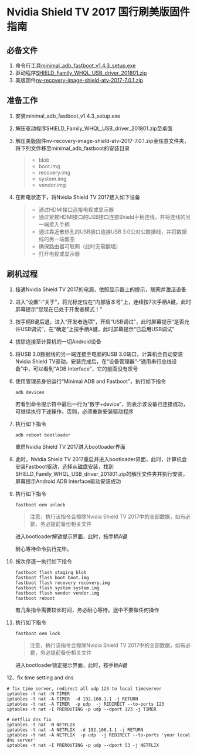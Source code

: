 # Nvidia Shield TV 2017 国行刷美版固件指南

## 必备文件

1. 命令行工具[minimal_adb_fastboot_v1.4.3_setup.exe](https://forum.xda-developers.com/showthread.php?t=2317790)
2. 驱动程序[SHIELD_Family_WHQL_USB_driver_201801.zip](https://developer.nvidia.com/gameworksdownload#?search=SHIELD%20Family%20Windows%20USB)
3. 美版固件[nv-recovery-image-shield-atv-2017-7.0.1.zip](https://developer.nvidia.com/gameworksdownload#?tx=$additional,shield)

## 准备工作

1. 安装minimal_adb_fastboot_v1.4.3_setup.exe

2. 解压驱动程序SHIELD_Family_WHQL_USB_driver_201801.zip至桌面

3. 解压美版固件nv-recovery-image-shield-atv-2017-7.0.1.zip至任意文件夹，将下列文件移至minimal_adb_fastboot的安装目录

   > - blob
   > - boot.img
   > - recovery.img
   > - system.img
   > - vendor.img

4. 在断电状态下，将Nvidia Shield TV 2017接入如下设备

   > - 通过HDMI接口连接电视或显示器
   > - 通过紧挨HDMI接口的USB接口连接Shield手柄连线，并将连线的另一端接入手柄
   > - 通过靠近散热孔的USB接口连接USB 3.0公对公数据线，并将数据线的另一端留空
   > - 确保路由器可联网（此时无需翻墙）
   > - 打开电视或显示器

## 刷机过程

1. 接通Nvidia Shield TV 2017的电源，依照显示器上的提示，联网并激活设备

2. 进入“设置”-“关于”，将光标定位在“内部版本号”上，连续按7次手柄A键，此时屏幕提示“您现在已处于开发者模式！”

3. 按手柄B键后退，进入“开发者选项”，开启“USB调试”，此时屏幕提示“是否允许USB调试”，在“确定”上按手柄A键，此时屏幕提示“已启用USB调试”

4. 拔除连接至计算机的一切Android设备

5. 将USB 3.0数据线的另一端连接至电脑的USB 3.0端口，计算机会自动安装Nvidia Shield TV驱动。安装完成后，在“设备管理器”-“通用串行总线设备”中，可以看到“ADB Interface”，它的前面没有叹号

6. 使用管理员身份运行“Minimal ADB and Fastboot”，执行如下指令

   ```
   adb devices
   ```

   若看到命令提示符中最后一行为“数字+device”，则表示该设备已连接成功，可继续执行下述操作，否则，必须重新安装驱动程序

7. 执行如下指令

   ```
   adb reboot bootloader
   ```
   重启Nvidia Shield TV 2017进入bootloader界面

8. 此时，Nvidia Shield TV 2017重启并进入bootloader界面，此时，计算机会安装Fastboot驱动，选择从磁盘安装，找到SHIELD_Family_WHQL_USB_driver_201801.zip的解压文件夹并执行安装，屏幕提示Android ADB Interface驱动安装成功

9. 执行如下指令

   ```
   fastboot oem unlock
   ```

   > 注意，执行该指令会擦除Nvidia Shield TV 2017中的全部数据，如有必要，务必提前备份相关文件

   进入bootloader解锁提示界面，此时，按手柄A键
   
   耐心等待命令执行完毕。


10. 按次序逐一执行如下指令

    ```
    fastboot flash staging blob
    fastboot flash boot boot.img
    fastboot flash recovery recovery.img
    fastboot flash system system.img
    fastboot flash vendor vendor.img
    fastboot reboot
    ```

    有几条指令需要较长时间，务必耐心等待。途中不要做任何操作


11. 执行如下指令

    ```
    fastboot oem lock
    ```

    > 注意，执行该指令会擦除Nvidia Shield TV 2017中的全部数据，如有必要，务必提前备份相关文件

    进入bootloader锁定提示界面，此时，按手柄A键
    
 12、fix time setting and dns
 ```
# fix time server, redirect all udp 123 to local timeserver
iptables -t nat -N TIMER
iptables -t nat -A TIMER  -d 192.168.1.1 -j RETURN
iptables -t nat -A TIMER  -p udp  -j REDIRECT --to-ports 123
iptables -t nat -I PREROUTING -p udp --dport 123 -j TIMER

# netflix dns fix
iptables -t nat -N NETFLIX
iptables -t nat -A NETFLIX  -d 192.168.1.1 -j RETURN
iptables -t nat -A NETFLIX  -p udp  -j REDIRECT --to-ports 'your local dns server'
iptables -t nat -I PREROUTING -p udp --dport 53 -j NETFLIX

 ```
 


